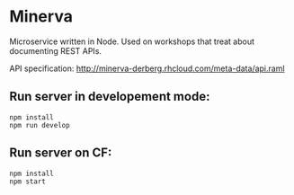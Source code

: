 # Minerva

Microservice written in Node. Used on workshops that treat about documenting REST APIs.

API specification: http://minerva-derberg.rhcloud.com/meta-data/api.raml

## Run server in developement mode:

```
npm install
npm run develop
```

## Run server on CF:

```
npm install
npm start
```
